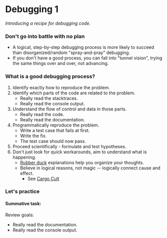 # Debugging 1
_Introducing a recipe for debugging code._

### Don't go into battle with no plan
* A logical, step-by-step debugging process is more likely to succeed than disorganized/random "spray-and-pray" debugging.
* If you don't have a good process, you can fall into "tunnel vision", trying the same things over and over, not advancing.

### What is a good debugging process?

1. Identify exactly how to reproduce the problem.
1. Identify which parts of the code are related to the problem.
    * Really read the stacktraces.
    * Really read the console output.
1. Understand the flow of control and data in those parts.
    * Really read the code.
    * Really read the documentation.
1. Programmatically reproduce the problem.
    * Write a test case that fails at first.
    * Write the fix.
    * The test case should now pass.
1. Proceed scientifically - formulate and test hypotheses.
1. Don't just look for quick workarounds, aim to understand what is happening.
    * [Rubber duck](https://github.com/embarkpark/learning_design/blob/master/meta/glossary.md#rubber-duck-debugging) explanations help you organize your thoughts.
    * Believe in logical reasons, not magic -- logically connect cause and effect.
      * See [Cargo Cult](https://github.com/embarkpark/learning_design/blob/master/meta/glossary.md#cargo-cult-mentality) 


### Let's practice

#### Summative task:

Review goals:

* Really read the documentation.
* Really read the console output.
